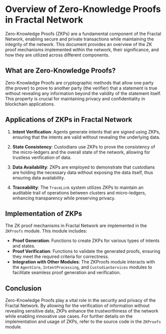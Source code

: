# Overview of Zero-Knowledge Proofs in Fractal Network

Zero-Knowledge Proofs (ZKPs) are a fundamental component of the Fractal Network, enabling secure and private transactions while maintaining the integrity of the network. This document provides an overview of the ZK proof mechanisms implemented within the network, their significance, and how they are utilized across different components.

## What are Zero-Knowledge Proofs?

Zero-Knowledge Proofs are cryptographic methods that allow one party (the prover) to prove to another party (the verifier) that a statement is true without revealing any information beyond the validity of the statement itself. This property is crucial for maintaining privacy and confidentiality in blockchain applications.

## Applications of ZKPs in Fractal Network

1. **Intent Verification**: Agents generate intents that are signed using ZKPs, ensuring that the intents are valid without revealing the underlying data.
   
2. **State Consistency**: Custodians use ZKPs to prove the consistency of the micro-ledgers and the overall state of the network, allowing for trustless verification of data.

3. **Data Availability**: ZKPs are employed to demonstrate that custodians are holding the necessary data without exposing the data itself, thus ensuring data availability.

4. **Traceability**: The `TraceLink` system utilizes ZKPs to maintain an auditable trail of operations between clusters and micro-ledgers, enhancing transparency while preserving privacy.

## Implementation of ZKPs

The ZK proof mechanisms in Fractal Network are implemented in the `ZKProofs` module. This module includes:

- **Proof Generation**: Functions to create ZKPs for various types of intents and states.
- **Proof Verification**: Functions to validate the generated proofs, ensuring they meet the required criteria for correctness.
- **Integration with Other Modules**: The ZKProofs module interacts with the `AgentCore`, `IntentProcessing`, and `CustodianServices` modules to facilitate seamless proof generation and verification.

## Conclusion

Zero-Knowledge Proofs play a vital role in the security and privacy of the Fractal Network. By allowing for the verification of information without revealing sensitive data, ZKPs enhance the trustworthiness of the network while enabling innovative use cases. For further details on the implementation and usage of ZKPs, refer to the source code in the `ZKProofs` module.